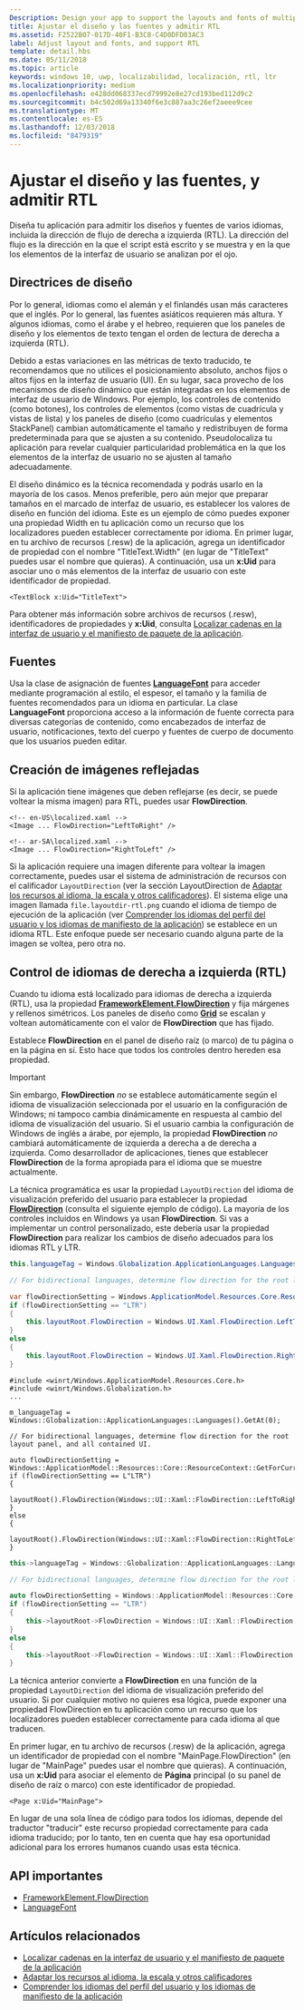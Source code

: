 ```yaml
---
Description: Design your app to support the layouts and fonts of multiple languages, including RTL (right-to-left) flow direction.
title: Ajustar el diseño y las fuentes y admitir RTL
ms.assetid: F2522B07-017D-40F1-B3C8-C4D0DFD03AC3
label: Adjust layout and fonts, and support RTL
template: detail.hbs
ms.date: 05/11/2018
ms.topic: article
keywords: windows 10, uwp, localizabilidad, localización, rtl, ltr
ms.localizationpriority: medium
ms.openlocfilehash: e428dd068337ecd79992e8e27cd193bed112d9c2
ms.sourcegitcommit: b4c502d69a13340f6e3c887aa3c26ef2aeee9cee
ms.translationtype: MT
ms.contentlocale: es-ES
ms.lasthandoff: 12/03/2018
ms.locfileid: "8479319"
---
```

# <a name="adjust-layout-and-fonts-and-support-rtl"></a>Ajustar el diseño y las fuentes, y admitir RTL
Diseña tu aplicación para admitir los diseños y fuentes de varios idiomas, incluida la dirección de flujo de derecha a izquierda (RTL). La dirección del flujo es la dirección en la que el script está escrito y se muestra y en la que los elementos de la interfaz de usuario se analizan por el ojo.

## <a name="layout-guidelines"></a>Directrices de diseño
Por lo general, idiomas como el alemán y el finlandés usan más caracteres que el inglés. Por lo general, las fuentes asiáticos requieren más altura. Y algunos idiomas, como el árabe y el hebreo, requieren que los paneles de diseño y los elementos de texto tengan el orden de lectura de derecha a izquierda (RTL).

Debido a estas variaciones en las métricas de texto traducido, te recomendamos que no utilices el posicionamiento absoluto, anchos fijos o altos fijos en la interfaz de usuario (UI). En su lugar, saca provecho de los mecanismos de diseño dinámico que están integradas en los elementos de interfaz de usuario de Windows. Por ejemplo, los controles de contenido (como botones), los controles de elementos (como vistas de cuadrícula y vistas de lista) y los paneles de diseño (como cuadrículas y elementos StackPanel) cambian automáticamente el tamaño y redistribuyen de forma predeterminada para que se ajusten a su contenido. Pseudolocaliza tu aplicación para revelar cualquier particularidad problemática en la que los elementos de la interfaz de usuario no se ajusten al tamaño adecuadamente.

El diseño dinámico es la técnica recomendada y podrás usarlo en la mayoría de los casos. Menos preferible, pero aún mejor que preparar tamaños en el marcado de interfaz de usuario, es establecer los valores de diseño en función del idioma. Este es un ejemplo de cómo puedes exponer una propiedad Width en tu aplicación como un recurso que los localizadores pueden establecer correctamente por idioma. En primer lugar, en tu archivo de recursos (.resw) de la aplicación, agrega un identificador de propiedad con el nombre "TitleText.Width" (en lugar de "TitleText" puedes usar el nombre que quieras). A continuación, usa un **x:Uid** para asociar uno o más elementos de la interfaz de usuario con este identificador de propiedad.

```xaml
<TextBlock x:Uid="TitleText">
```

Para obtener más información sobre archivos de recursos (.resw), identificadores de propiedades y **x:Uid**, consulta [Localizar cadenas en la interfaz de usuario y el manifiesto de paquete de la aplicación](../../app-resources/localize-strings-ui-manifest.md).

## <a name="fonts"></a>Fuentes
Usa la clase de asignación de fuentes [**LanguageFont**](/uwp/api/Windows.Globalization.Fonts.LanguageFont?branch=live) para acceder mediante programación al estilo, el espesor, el tamaño y la familia de fuentes recomendados para un idioma en particular. La clase **LanguageFont** proporciona acceso a la información de fuente correcta para diversas categorías de contenido, como encabezados de interfaz de usuario, notificaciones, texto del cuerpo y fuentes de cuerpo de documento que los usuarios pueden editar.

## <a name="mirroring-images"></a>Creación de imágenes reflejadas
Si la aplicación tiene imágenes que deben reflejarse (es decir, se puede voltear la misma imagen) para RTL, puedes usar **FlowDirection**.

```xaml
<!-- en-US\localized.xaml -->
<Image ... FlowDirection="LeftToRight" />

<!-- ar-SA\localized.xaml -->
<Image ... FlowDirection="RightToLeft" />
```

Si la aplicación requiere una imagen diferente para voltear la imagen correctamente, puedes usar el sistema de administración de recursos con el calificador `LayoutDirection` (ver la sección LayoutDirection de [Adaptar los recursos al idioma, la escala y otros calificadores](../../app-resources/tailor-resources-lang-scale-contrast.md#layoutdirection)). El sistema elige una imagen llamada `file.layoutdir-rtl.png` cuando el idioma de tiempo de ejecución de la aplicación (ver [Comprender los idiomas del perfil del usuario y los idiomas de manifiesto de la aplicación](manage-language-and-region.md)) se establece en un idioma RTL. Este enfoque puede ser necesario cuando alguna parte de la imagen se voltea, pero otra no.

## <a name="handling-right-to-left-rtl-languages"></a>Control de idiomas de derecha a izquierda (RTL)
Cuando tu idioma está localizado para idiomas de derecha a izquierda (RTL), usa la propiedad [**FrameworkElement.FlowDirection**](/uwp/api/Windows.UI.Xaml.FrameworkElement.FlowDirection) y fija márgenes y rellenos simétricos. Los paneles de diseño como [**Grid**](/uwp/api/Windows.UI.Xaml.Controls.Grid?branch=live) se escalan y voltean automáticamente con el valor de **FlowDirection** que has fijado.

Establece **FlowDirection** en el panel de diseño raíz (o marco) de tu página o en la página en sí. Esto hace que todos los controles dentro hereden esa propiedad.

> [!IMPORTANT]
> Sin embargo, **FlowDirection** *no* se establece automáticamente según el idioma de visualización seleccionada por el usuario en la configuración de Windows; ni tampoco cambia dinámicamente en respuesta al cambio del idioma de visualización del usuario. Si el usuario cambia la configuración de Windows de inglés a árabe, por ejemplo, la propiedad **FlowDirection** *no* cambiará automáticamente de izquierda a derecha a de derecha a izquierda. Como desarrollador de aplicaciones, tienes que establecer **FlowDirection** de la forma apropiada para el idioma que se muestre actualmente.

La técnica programática es usar la propiedad `LayoutDirection` del idioma de visualización preferido del usuario para establecer la propiedad [**FlowDirection**](/uwp/api/Windows.UI.Xaml.FrameworkElement.FlowDirection) (consulta el siguiente ejemplo de código). La mayoría de los controles incluidos en Windows ya usan **FlowDirection**. Si vas a implementar un control personalizado, este debería usar la propiedad **FlowDirection** para realizar los cambios de diseño adecuados para los idiomas RTL y LTR.

```csharp    
this.languageTag = Windows.Globalization.ApplicationLanguages.Languages[0];

// For bidirectional languages, determine flow direction for the root layout panel, and all contained UI.

var flowDirectionSetting = Windows.ApplicationModel.Resources.Core.ResourceContext.GetForCurrentView().QualifierValues["LayoutDirection"];
if (flowDirectionSetting == "LTR")
{
    this.layoutRoot.FlowDirection = Windows.UI.Xaml.FlowDirection.LeftToRight;
}
else
{
    this.layoutRoot.FlowDirection = Windows.UI.Xaml.FlowDirection.RightToLeft;
}
```

```cppwinrt
#include <winrt/Windows.ApplicationModel.Resources.Core.h>
#include <winrt/Windows.Globalization.h>
...

m_languageTag = Windows::Globalization::ApplicationLanguages::Languages().GetAt(0);

// For bidirectional languages, determine flow direction for the root layout panel, and all contained UI.

auto flowDirectionSetting = Windows::ApplicationModel::Resources::Core::ResourceContext::GetForCurrentView().QualifierValues().Lookup(L"LayoutDirection");
if (flowDirectionSetting == L"LTR")
{
    layoutRoot().FlowDirection(Windows::UI::Xaml::FlowDirection::LeftToRight);
}
else
{
    layoutRoot().FlowDirection(Windows::UI::Xaml::FlowDirection::RightToLeft);
}
```

```cpp
this->languageTag = Windows::Globalization::ApplicationLanguages::Languages->GetAt(0);

// For bidirectional languages, determine flow direction for the root layout panel, and all contained UI.

auto flowDirectionSetting = Windows::ApplicationModel::Resources::Core::ResourceContext::GetForCurrentView()->QualifierValues->Lookup("LayoutDirection");
if (flowDirectionSetting == "LTR")
{
    this->layoutRoot->FlowDirection = Windows::UI::Xaml::FlowDirection::LeftToRight;
}
else
{
    this->layoutRoot->FlowDirection = Windows::UI::Xaml::FlowDirection::RightToLeft;
}
```

La técnica anterior convierte a **FlowDirection** en una función de la propiedad `LayoutDirection` del idioma de visualización preferido del usuario. Si por cualquier motivo no quieres esa lógica, puede exponer una propiedad FlowDirection en tu aplicación como un recurso que los localizadores pueden establecer correctamente para cada idioma al que traducen.

En primer lugar, en tu archivo de recursos (.resw) de la aplicación, agrega un identificador de propiedad con el nombre "MainPage.FlowDirection" (en lugar de "MainPage" puedes usar el nombre que quieras). A continuación, usa un **x:Uid** para asociar el elemento de **Página** principal (o su panel de diseño de raíz o marco) con este identificador de propiedad.

```xaml
<Page x:Uid="MainPage">
```

En lugar de una sola línea de código para todos los idiomas, depende del traductor "traducir" este recurso propiedad correctamente para cada idioma traducido; por lo tanto, ten en cuenta que hay esa oportunidad adicional para los errores humanos cuando usas esta técnica.

## <a name="important-apis"></a>API importantes
* [FrameworkElement.FlowDirection](/uwp/api/Windows.UI.Xaml.FrameworkElement.FlowDirection)
* [LanguageFont](/uwp/api/Windows.Globalization.Fonts.LanguageFont?branch=live)

## <a name="related-topics"></a>Artículos relacionados
* [Localizar cadenas en la interfaz de usuario y el manifiesto de paquete de la aplicación](../../app-resources/localize-strings-ui-manifest.md)
* [Adaptar los recursos al idioma, la escala y otros calificadores](../../app-resources/tailor-resources-lang-scale-contrast.md)
* [Comprender los idiomas del perfil del usuario y los idiomas de manifiesto de la aplicación](manage-language-and-region.md)
